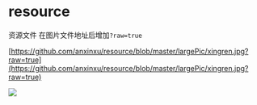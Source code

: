 # resource
资源文件
在图片文件地址后增加`?raw=true`


[https://github.com/anxinxu/resource/blob/master/largePic/xingren.jpg?raw=true](https://github.com/anxinxu/resource/blob/master/largePic/xingren.jpg?raw=true)

![](https://github.com/anxinxu/resource/blob/master/largePic/xingren.jpg?raw=true)
